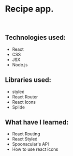 <h1>Recipe app.</h1>
<br>
<h2>Technologies used:</h2>
<ul>
<li>React</li>
<li>CSS</li>
<li>JSX</li>
<li>Node.js</li>
</ul>
<h2>Libraries used:</h2>
<ul>
<li>styled</li>
<li>React Router</li>
<li>React Icons</li>
<li>Splide</li>
</ul>
<h2>What have I learned:</h2>
<ul>
<li>React Routing</li>
<li>React Styled</li>
<li>Spoonacular's API</li>
<li>How to use react icons</li>
</ul>
